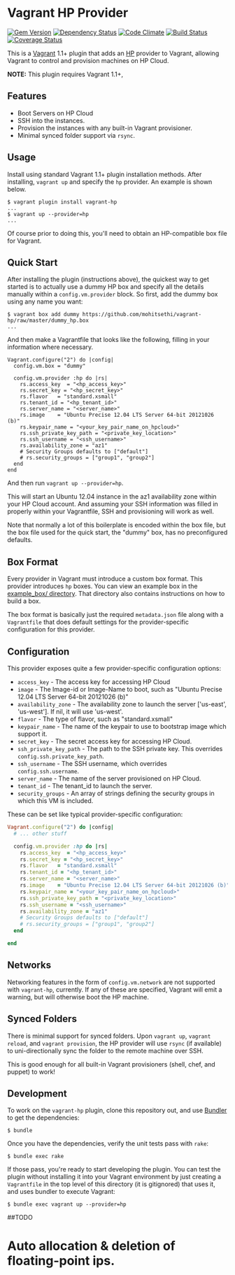 # Vagrant HP Provider

[![Gem Version](https://badge.fury.io/rb/vagrant-hp.png)](http://badge.fury.io/rb/vagrant-hp) [![Dependency Status](https://gemnasium.com/mohitsethi/vagrant-hp.png)](https://gemnasium.com/mohitsethi/vagrant-hp)  [![Code Climate](https://codeclimate.com/github/mohitsethi/vagrant-hp.png)](https://codeclimate.com/github/mohitsethi/vagrant-hp) [![Build Status](https://travis-ci.org/mohitsethi/vagrant-hp.png?branch=master)](https://travis-ci.org/mohitsethi/vagrant-hp) [![Coverage Status](https://coveralls.io/repos/mohitsethi/vagrant-hp/badge.png)](https://coveralls.io/r/mohitsethi/vagrant-hp)


This is a [Vagrant](http://www.vagrantup.com) 1.1+ plugin that adds an [HP](http://www.hpcloud.com)
provider to Vagrant, allowing Vagrant to control and provision machines on HP Cloud.

**NOTE:** This plugin requires Vagrant 1.1+,

## Features

* Boot Servers on HP Cloud
* SSH into the instances.
* Provision the instances with any built-in Vagrant provisioner.
* Minimal synced folder support via `rsync`.

## Usage

Install using standard Vagrant 1.1+ plugin installation methods. After
installing, `vagrant up` and specify the `hp` provider. An example is
shown below.

```
$ vagrant plugin install vagrant-hp
...
$ vagrant up --provider=hp
...
```

Of course prior to doing this, you'll need to obtain an HP-compatible
box file for Vagrant.

## Quick Start

After installing the plugin (instructions above), the quickest way to get
started is to actually use a dummy HP box and specify all the details
manually within a `config.vm.provider` block. So first, add the dummy
box using any name you want:

```
$ vagrant box add dummy https://github.com/mohitsethi/vagrant-hp/raw/master/dummy_hp.box
...
```

And then make a Vagrantfile that looks like the following, filling in
your information where necessary.

```
Vagrant.configure("2") do |config|
  config.vm.box = "dummy"

  config.vm.provider :hp do |rs|
    rs.access_key  = "<hp_access_key>"
    rs.secret_key = "<hp_secret_key>"
    rs.flavor   = "standard.xsmall"
    rs.tenant_id = "<hp_tenant_id>"
    rs.server_name = "<server_name>"
    rs.image    = "Ubuntu Precise 12.04 LTS Server 64-bit 20121026 (b)"
    rs.keypair_name = "<your_key_pair_name_on_hpcloud>"
    rs.ssh_private_key_path = "<private_key_location>"
    rs.ssh_username = "<ssh_username>"
    rs.availability_zone = "az1"
    # Security Groups defaults to ["default"]
    # rs.security_groups = ["group1", "group2"]
  end
end
```

And then run `vagrant up --provider=hp`.

This will start an Ubuntu 12.04 instance in the az1 availability zone within
your HP Cloud account. And assuming your SSH information was filled in properly
within your Vagrantfile, SSH and provisioning will work as well.

Note that normally a lot of this boilerplate is encoded within the box
file, but the box file used for the quick start, the "dummy" box, has
no preconfigured defaults.

## Box Format

Every provider in Vagrant must introduce a custom box format. This
provider introduces `hp` boxes. You can view an example box in
the [example_box/ directory](https://github.com/mohitsethi/vagrant-hp/tree/master/example_box).
That directory also contains instructions on how to build a box.

The box format is basically just the required `metadata.json` file
along with a `Vagrantfile` that does default settings for the
provider-specific configuration for this provider.

## Configuration

This provider exposes quite a few provider-specific configuration options:

* `access_key` - The access key for accessing HP Cloud
* `image` - The Image-id  or Image-Name to boot, such as
    "Ubuntu Precise 12.04 LTS Server 64-bit 20121026 (b)"
* `availability_zone` - The availability zone to launch the server ['us-east', 'us-west'].
    If nil, it will use 'us-west'.
* `flavor` - The type of flavor, such as "standard.xsmall"
* `keypair_name` - The name of the keypair to use to bootstrap image
   which support it.
* `secret_key` - The secret access key for accessing HP Cloud.
* `ssh_private_key_path` - The path to the SSH private key. This overrides
  `config.ssh.private_key_path`.
* `ssh_username` - The SSH username, which overrides `config.ssh.username`.
* `server_name` - The name of the server provisioned on HP Cloud.
* `tenant_id` - The tenant_id to launch the server.
* `security_groups` - An array of strings defining the security groups in which this VM is included.

These can be set like typical provider-specific configuration:


```ruby
Vagrant.configure("2") do |config|
  # ... other stuff

  config.vm.provider :hp do |rs|
    rs.access_key  = "<hp_access_key>"
    rs.secret_key = "<hp_secret_key>"
    rs.flavor   = "standard.xsmall"
    rs.tenant_id = "<hp_tenant_id>"
    rs.server_name = "<server_name>"
    rs.image    = "Ubuntu Precise 12.04 LTS Server 64-bit 20121026 (b)"
    rs.keypair_name = "<your_key_pair_name_on_hpcloud>"
    rs.ssh_private_key_path = "<private_key_location>"
    rs.ssh_username = "<ssh_username>"
    rs.availability_zone = "az1"
    # Security Groups defaults to ["default"]
    # rs.security_groups = ["group1", "group2"]
  end

end
```

## Networks

Networking features in the form of `config.vm.network` are not
supported with `vagrant-hp`, currently. If any of these are
specified, Vagrant will emit a warning, but will otherwise boot
the HP machine.

## Synced Folders

There is minimal support for synced folders. Upon `vagrant up`,
`vagrant reload`, and `vagrant provision`, the HP provider will use
`rsync` (if available) to uni-directionally sync the folder to
the remote machine over SSH.

This is good enough for all built-in Vagrant provisioners (shell,
chef, and puppet) to work!

## Development

To work on the `vagrant-hp` plugin, clone this repository out, and use
[Bundler](http://gembundler.com) to get the dependencies:

```
$ bundle
```

Once you have the dependencies, verify the unit tests pass with `rake`:

```
$ bundle exec rake
```

If those pass, you're ready to start developing the plugin. You can test
the plugin without installing it into your Vagrant environment by just
creating a `Vagrantfile` in the top level of this directory (it is gitignored)
that uses it, and uses bundler to execute Vagrant:

```
$ bundle exec vagrant up --provider=hp
```

##TODO
# Auto allocation & deletion of floating-point ips.


